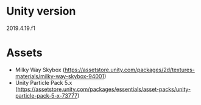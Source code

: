 # Unity version
2019.4.19.f1

# Assets
- Milky Way Skybox (https://assetstore.unity.com/packages/2d/textures-materials/milky-way-skybox-94001)
- Unity Particle Pack 5.x (https://assetstore.unity.com/packages/essentials/asset-packs/unity-particle-pack-5-x-73777)

